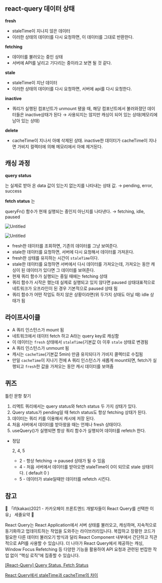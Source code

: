 ## react-query 데이터 상태

**fresh**

- staleTime이 지나지 않은 데이터
- 이러한 상태의 데이터를 다시 요청하면, 이 데이터를 그대로 반환한다.

**fetching**

- 데이터를 불러오는 중인 상태
- 서버에 API를 날리고 기다리는 중이라고 보면 될 것 같다.

**stale**

- staleTime이 지난 데이터
- 이러한 상태의 데이터를 다시 요청하면, 서버에 api를 다시 요청한다.

**inactive**

- 쿼리가 실행된 컴포넌트가 unmount 됐을 때, 해당 컴포넌트에서 불러와졌던 데이터들은 inactive상태가 된다 → 사용되지는 않지만 캐싱이 되어 있는 상태(메모리에 남아 있는 상태)

**delete**

- cacheTime이 지나서 아예 삭제된 상태. inactive한 데이터가 cacheTime이 지나면 가비지 컬렉터에 의해 메모리에서 아예 제거된다.

## 캐싱 과정

**query status**

는 실제로 받아 온 data 값이 있는지 없는지를 나타내는 상태 값. → pending, error, success

**fetch status** 는

queryFn() 함수가 현재 실행되는 중인지 아닌지를 나타낸다. → fetching, idle, paused

![Untitled](https://prod-files-secure.s3.us-west-2.amazonaws.com/0e258c4f-23fc-499c-809b-ffd6fc64b9de/02decbe1-7642-4c7b-a7c3-fb64c8d0973f/Untitled.png)

![Untitled](https://prod-files-secure.s3.us-west-2.amazonaws.com/0e258c4f-23fc-499c-809b-ffd6fc64b9de/a3bfb740-623d-43d2-b035-adc9b04d2c69/Untitled.png)

- fresh한 데이터를 조회하면, 기존의 데이터를 그냥 보여준다.
- stale한 데이터를 요청하면, 서버에 다시 요청해서 데이터를 가져온다.
- fresh한 상태를 유지하는 시간이 `staleTime`이다.
- stale한 데이터를 요청하면 서버에서 다시 데이터를 가져오는데, 가져오는 동안 캐싱이 된 데이터가 있다면 그 데이터를 보여준다.
- 현재 쿼리 함수가 실행되는 중일 때에는 fetching 상태
- 쿼리 함수가 시작은 했는데 실제로 실행되고 있지 않다면 paused 상태대표적으로 네트워크가 오프라인이 된 경우 기본적으로 paused 상태 됨
- 쿼리 함수가 어떤 작업도 하지 않은 상황이라면(위 두가지 상태도 아닐 때) idle 상태가 됨

## 라이프사이클

- A 쿼리 인스턴스가 mount 됨
- 네트워크에서 데이터 fetch 하고 A라는 query key로 캐싱함
- 이 데이터는 `fresh` 상태에서 `staleTime`(기본값 0) 이후 `stale` 상태로 변경됨
- A 쿼리 인스턴스가 unmount 됨
- 캐시는 `cacheTime`(기본값 5min) 만큼 유지되다가 가비지 콜렉터로 수집됨
- 만일 `cacheTime`이 지나기 전에 A 쿼리 인스턴스가 새롭게 mount되면, fetch가 실행되고 `fresh`한 값을 가져오는 동안 캐시 데이터를 보여줌

## 퀴즈

틀린 문항 찾기

1. 리액트 쿼리에서는 query status와 fetch status 두 가지 상태가 있다. 
2. Query status가 pending일 때 fetch status도 항상 fetching 상태가 된다. 
3. 데이터는 쿼리 키를 이용해서 캐시에 저장 된다. 
4. 처음 서버에서 데이터를 받아왔을 때는 언제나 fresh 상태이다. 
5. useQuery()가 실행되면 항상 쿼리 함수가 실행되어 데이터를 refetch 한다. 
- 정답
    
    2, 4, 5
    
    - 2 - 항상 fetching → paused 상태가 될 수 있음
    - 4 - 처음 서버에서 데이터를 받아오면 staleTime이 0이 되므로 stale 상태이다. ( default 0 )
    - 5 - 데이터가 stale일때만 데이터를 refetch 시킨다.

## 참고

🙌 「if(kakao)2021 - 카카오페이 프론트엔드 개발자들이 React Query를 선택한 이유」 세줄요약 🤟

React Query는 React Application에서 서버 상태를 불러오고, 캐싱하며, 지속적으로 동기화하고 업데이트하는 작업을 도와주는 라이브러리입니다.
복잡하고 장황한 코드가 필요한 다른 데이터 불러오기 방식과 달리 React Component 내부에서 간단하고 직관적으로 API를 사용할 수 있습니다.
더 나아가 React Query에서 제공하는 캐싱, Window Focus Refetching 등 다양한 기능을 활용하여 API 요청과 관련된 번잡한 작업 없이 “핵심 로직”에 집중할 수 있습니다.

[[React-Query] Query Status, Fetch Status](https://velog.io/@muscatcola/React-Query-Query-Status-Fetch-Status)

[React Query에서 staleTime과 cacheTime의 차이](https://velog.io/@yrnana/React-Query에서-staleTime과-cacheTime의-차이)